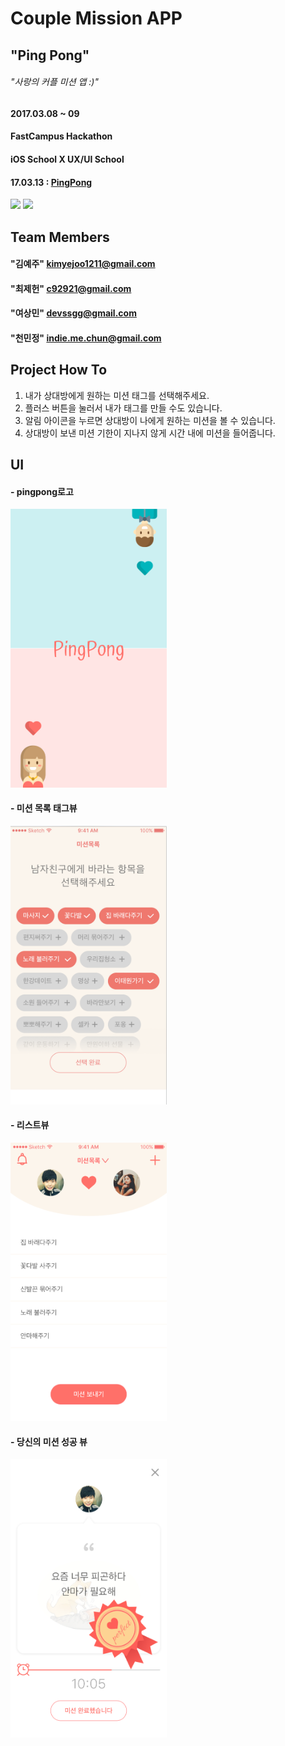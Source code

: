 # Couple Mission APP
## "Ping Pong"
###### "사랑의 커플 미션 앱 :)"


#### 2017.03.08 ~ 09  
#### FastCampus Hackathon   
#### iOS School X UX/UI School  

#### 17.03.13 : [PingPong](https://github.com/Jeheonjeol/CoupleMissionAPP/tree/master/PingPong) 

<img src="./img/pingpong.gif?raw=true" width="250"> 
<img src="./img/pingpong2.gif?raw=true" width="250">

## Team Members  
#### "김예주"  kimyejoo1211@gmail.com  
#### "최제헌" c92921@gmail.com  
#### "여상민" devssgg@gmail.com  
#### "천민정" indie.me.chun@gmail.com  


## Project How To
1. 내가 상대방에게 원하는 미션 태그를 선택해주세요.
2. 플러스 버튼을 눌러서 내가 태그를 만들 수도 있습니다.
3. 알림 아이콘을 누르면 상대방이 나에게 원하는 미션을 볼 수 있습니다.
4. 상대방이 보낸 미션 기한이 지나지 않게 시간 내에 미션을 들어줍니다.



## UI

#### - pingpong로고

<img src="./img/logo.png?raw=true" width="250">



#### - 미션 목록 태그뷰

<img src="./img/tag.png?raw=true" width="250">




#### - 리스트뷰

<img src="./img/list.png?raw=true" width="250">




#### - 당신의 미션 성공 뷰

<img src="./img/success.png?raw=true" width="250">









